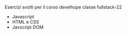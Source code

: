 Esercizi svolti per il corso develhope classe fullstack-22 

- Javascript
- HTML e CSS
- Javscript DOM